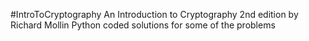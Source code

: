 #IntroToCryptography 
An Introduction to Cryptography 2nd edition by Richard Mollin 
Python coded solutions for some of the problems
